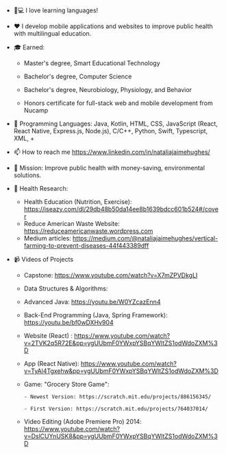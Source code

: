- :iphone::computer: I love learning languages!

- :hearts: I develop mobile applications and websites to improve public health with multilingual education.

- :mortar_board: Earned:

  - Master's degree, Smart Educational Technology

  - Bachelor's degree, Computer Science
        
  - Bachelor's degree, Neurobiology, Physiology, and Behavior
        
  - Honors certificate for full-stack web and mobile development from Nucamp

- :mountain_bicyclist: Programming Languages: Java, Kotlin, HTML, CSS, JavaScript (React, React Native, Express.js, Node.js), C/C++, Python, Swift, Typescript, XML, +

-  📫 How to reach me https://www.linkedin.com/in/nataliajaimehughes/

- :seedling: Mission: Improve public health with money-saving, environmental solutions.

- :brain: Health Research:
    - Health Education (Nutrition, Exercise):
            https://iseazy.com/dl/29db48b50da14ee8b1639bdcc601b524#/cover
    - Reduce American Waste Website:
            https://reduceamericanwaste.wordpress.com
    - Medium articles:
            https://medium.com/@nataliajaimehughes/vertical-farming-to-prevent-diseases-44f443389dff
- :video_camera: Videos of Projects
    - Capstone: https://www.youtube.com/watch?v=X7mZPVDkgLI
    - Data Structures & Algorithms: 
    - Advanced Java: https://youtu.be/W0YZcazEnn4
    - Back-End Programming (Java, Spring Framework): https://youtu.be/bf0wDXHv904
    - Website (React) : https://www.youtube.com/watch?v=2TVK2q5R72E&pp=ygUUbmF0YWxpYSBqYWltZS1odWdoZXM%3D
    - App (React Native): https://www.youtube.com/watch?v=TyAl4Tgxehw&pp=ygUUbmF0YWxpYSBqYWltZS1odWdoZXM%3D
    - Game: "Grocery Store Game":
          
          - Newest Version: https://scratch.mit.edu/projects/886156345/

          - First Version: https://scratch.mit.edu/projects/764037014/
    - Video Editing (Adobe Premiere Pro) 2014: https://www.youtube.com/watch?v=DslCUYnUSK8&pp=ygUUbmF0YWxpYSBqYWltZS1odWdoZXM%3D

<!---
nataliajaimehughes/nataliajaimehughes is a ✨ special ✨ repository because its `README.md` (this file) appears on your GitHub profile.
You can click the Preview link to take a look at your changes.
--->

